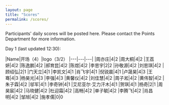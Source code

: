 ```yaml
---
layout: page
title: "Scores"
permalink: /scores/
---
```


Participants' daily scores will be posted here. Please contact the Points Department for more information.

Day 1 (last updated 12:30):

|Name|开场（4）|logo（3/2）
|---|*---*|*---*|
|周亦庄|4|2
|周大桐|4|2
|王荔妍|4|2
|陈逸鹏|4|2
|郝育昆|4|2
|陈煜|4|2
|李思宇|2|2
|孙敬源|4|2
|刘思琪|4|2
|顾绍弘|2|1
|门天立|4|1
|李凯文|4|1
|肖飞宇|4|1
|倪锐晨|4|1
|卢晟昊|4|3
|王骞|4|3
|杨昊光|4|3
|李强|4|3
|黄馨仪|4|2
|刘佳慧|4|2
|周子淞|4|2
|黄伟智|4|2
|朱子霖|4|2
|邬军|4|1
|李奇钟|4|1
|艾尼亚尔·艾力汗木|4|1
|贺琪|4|1
|杨奇|2|1
|周昊宸|4|2
|马晓健|4|2
|杜迎霜|4|2
|高畅|4|2
|单子毓|4|2
|李腾飞|4|2
|肖昌明|4|2
|邹旭|4|2
|施孝儒|0|0

